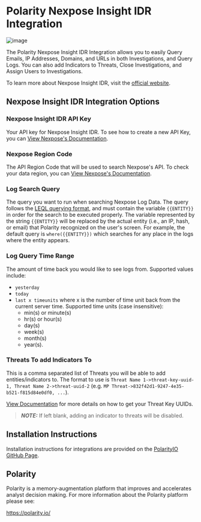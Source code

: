 # Polarity Nexpose Insight IDR Integration

![image](https://img.shields.io/badge/status-beta-green.svg)

The Polarity Nexpose Insight IDR Integration allows you to easily Query Emails, IP Addresses, Domains, and URLs in both Investigations, and Query Logs. You can also add Indicators to Threats, Close Investigations, and Assign Users to Investigations.

<!-- TODO: Add image -->

To learn more about Nexpose Insight IDR, visit the [official website](https://docs.rapid7.com/insightidr/).


## Nexpose Insight IDR Integration Options

### Nexpose Insight IDR API Key
Your API key for Nexpose Insight IDR. To see how to create a new API Key, you can [View Nexpose's Documentation](https://docs.rapid7.com/insight/managing-platform-api-keys/).

### Nexpose Region Code
The API Region Code that will be used to search Nexpose's API. To check your data region, you can [View Nexpose's Documentation](https://docs.rapid7.com/insight/navigate-the-insight-platform/#check-your-data-region).

### Log Search Query
The query you want to run when searching Nexpose Log Data. The query follows the [LEQL querying format](https://docs.rapid7.com/insightidr/build-a-query/#log-entry-query-language-leql), and must contain the variable `{{ENTITY}}` in order for the search to be executed properly.  The variable represented by the string `{{ENTITY}}` will be replaced by the actual entity (i.e., an IP, hash, or email) that Polarity recognized on the user's screen. For example, the default query is `where({{ENTITY}})` which searches for any place in the logs where the entity appears.

### Log Query Time Range
The amount of time back you would like to see logs from. Supported values include: 
- `yesterday`
- `today`
- `last x timeunits` where x is the number of time unit back from the current server time. Supported time units (case insensitive): 
   -  min(s) or minute(s)
   -  hr(s) or hour(s)
   -  day(s)
   -  week(s)
   -  month(s)
   -  year(s).


### Threats To add Indicators To
This is a comma separated list of Threats you will be able to add entities/indicators to.  The format to use is `Threat Name 1->threat-key-uuid-1, Threat Name 2->threat-uuid-2` (e.g. `MP Threat->832f42d1-9247-4e35-b521-f815d84e0df0, ...`). 

[View Documentation](https://docs.rapid7.com/insightidr/threats/) for more details on how to get your Threat Key UUIDs.

>***NOTE:*** If left blank, adding an indicator to threats will be disabled.

## Installation Instructions

Installation instructions for integrations are provided on the [PolarityIO GitHub Page](https://polarityio.github.io/).


## Polarity

Polarity is a memory-augmentation platform that improves and accelerates analyst decision making.  For more information about the Polarity platform please see:

https://polarity.io/
